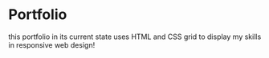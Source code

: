 # Portfolio

this portfolio in its current state uses HTML and CSS grid 
to display my skills in responsive web design!
